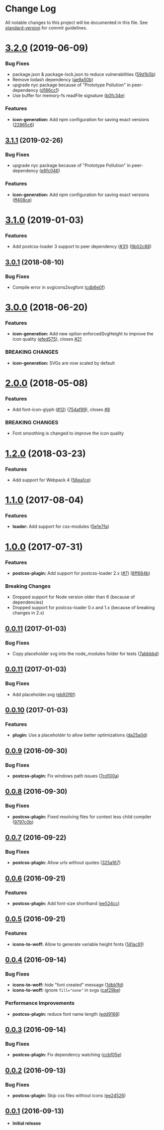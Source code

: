 # Change Log

All notable changes to this project will be documented in this file. See [standard-version](https://github.com/conventional-changelog/standard-version) for commit guidelines.

<a name="3.2.0"></a>
# [3.2.0](https://github.com/jantimon/iconfont-webpack-plugin/compare/v3.1.0...v3.2.0) (2019-06-09)


### Bug Fixes

* package.json & package-lock.json to reduce vulnerabilities ([59d1b5b](https://github.com/jantimon/iconfont-webpack-plugin/commit/59d1b5b))
* Remove lodash dependency ([ae9a50b](https://github.com/jantimon/iconfont-webpack-plugin/commit/ae9a50b))
* upgrade nyc package because of "Prototype Pollution" in peer-dependency ([d186cc1](https://github.com/jantimon/iconfont-webpack-plugin/commit/d186cc1))
* Use buffer for memory-fs readFile signature ([b0fc34e](https://github.com/jantimon/iconfont-webpack-plugin/commit/b0fc34e))


### Features

* **icon-generation:** Add npm configuration for saving exact versions ([22865c6](https://github.com/jantimon/iconfont-webpack-plugin/commit/22865c6))



<a name="3.1.1"></a>
## [3.1.1](https://github.com/jantimon/iconfont-webpack-plugin/compare/v3.1.0...v3.1.1) (2019-02-26)


### Bug Fixes

* upgrade nyc package because of "Prototype Pollution" in peer-dependency ([e6fc046](https://github.com/jantimon/iconfont-webpack-plugin/commit/e6fc046))


### Features

* **icon-generation:** Add npm configuration for saving exact versions ([ff408ce](https://github.com/jantimon/iconfont-webpack-plugin/commit/ff408ce))



<a name="3.1.0"></a>
# [3.1.0](https://github.com/jantimon/iconfont-webpack-plugin/compare/v3.0.1...v3.1.0) (2019-01-03)


### Features

* Add postcss-loader 3 support to peer dependency ([#31](https://github.com/jantimon/iconfont-webpack-plugin/issues/31)) ([9b02c88](https://github.com/jantimon/iconfont-webpack-plugin/commit/9b02c88))



<a name="3.0.1"></a>
## [3.0.1](https://github.com/jantimon/iconfont-webpack-plugin/compare/v3.0.0...v3.0.1) (2018-08-10)


### Bug Fixes

* Compile error in svgicons2svgfont ([cdb6e0f](https://github.com/jantimon/iconfont-webpack-plugin/commit/cdb6e0f))



<a name="3.0.0"></a>
# [3.0.0](https://github.com/jantimon/iconfont-webpack-plugin/compare/v2.0.0...v3.0.0) (2018-06-20)


### Features

* **icon-generation:** Add new option enforcedSvgHeight to improve the icon quality ([efed575](https://github.com/jantimon/iconfont-webpack-plugin/commit/efed575)), closes [#21](https://github.com/jantimon/iconfont-webpack-plugin/issues/21)


### BREAKING CHANGES

* **icon-generation:** SVGs are now scaled by default



<a name="2.0.0"></a>
# [2.0.0](https://github.com/jantimon/iconfont-webpack-plugin/compare/v1.2.0...v2.0.0) (2018-05-08)


### Features

* Add font-icon-glyph ([#12](https://github.com/jantimon/iconfont-webpack-plugin/issues/12)) ([754af99](https://github.com/jantimon/iconfont-webpack-plugin/commit/754af99)), closes [#8](https://github.com/jantimon/iconfont-webpack-plugin/issues/8)


### BREAKING CHANGES

* Font smoothing is changed to improve the icon quality



<a name="1.2.0"></a>
# [1.2.0](https://github.com/jantimon/iconfont-webpack-plugin/compare/v1.1.0...v1.2.0) (2018-03-23)


### Features

* Add support for Webpack 4 ([56ea1ce](https://github.com/jantimon/iconfont-webpack-plugin/commit/56ea1ce))



<a name="1.1.0"></a>
# [1.1.0](https://github.com/jantimon/iconfont-webpack-plugin/compare/v1.0.0...v1.1.0) (2017-08-04)


### Features

* **loader:** Add support for css-modules ([5e1e7fa](https://github.com/jantimon/iconfont-webpack-plugin/commit/5e1e7fa))



<a name="1.0.0"></a>
# [1.0.0](https://github.com/jantimon/iconfont-webpack-plugin/compare/v0.0.11...v1.0.0) (2017-07-31)

### Features

* **postcss-plugin:** Add support for postcss-loader 2.x ([#7](https://github.com/jantimon/iconfont-webpack-plugin/issues/7)) ([8ff664b](https://github.com/jantimon/iconfont-webpack-plugin/commit/8ff664b))


### Breaking Changes

* Dropped support for Node version older than 6 (because of dependencies)
* Dropped support for postcss-loader 0.x and 1.x (because of breaking changes in 2.x)


<a name="0.0.12"></a>
## [0.0.11](https://github.com/jantimon/iconfont-webpack-plugin/compare/v0.0.11...v0.0.12) (2017-01-03)


### Bug Fixes

* Copy placeholder svg into the node_modules folder for tests ([7abbbbd](https://github.com/jantimon/iconfont-webpack-plugin/commit/7abbbbd))



<a name="0.0.11"></a>
## [0.0.11](https://github.com/jantimon/iconfont-webpack-plugin/compare/v0.0.10...v0.0.11) (2017-01-03)


### Bug Fixes

* Add placeholder.svg ([eb92f6f](https://github.com/jantimon/iconfont-webpack-plugin/commit/eb92f6f))



<a name="0.0.10"></a>
## [0.0.10](https://github.com/jantimon/iconfont-webpack-plugin/compare/v0.0.9...v0.0.10) (2017-01-03)


### Features

* **plugin:** Use a placeholder to allow better optimizations ([da25a0d](https://github.com/jantimon/iconfont-webpack-plugin/commit/da25a0d))



<a name="0.0.9"></a>
## [0.0.9](https://github.com/jantimon/iconfont-webpack-plugin/compare/v0.0.8...v0.0.9) (2016-09-30)


### Bug Fixes

* **postcss-plugin:** Fix windows path issues ([7cd100a](https://github.com/jantimon/iconfont-webpack-plugin/commit/7cd100a))



<a name="0.0.8"></a>
## [0.0.8](https://github.com/jantimon/iconfont-webpack-plugin/compare/v0.0.7...v0.0.8) (2016-09-30)


### Bug Fixes

* **postcss-plugin:** Fixed resolving files for context less child compiler ([9797c0b](https://github.com/jantimon/iconfont-webpack-plugin/commit/9797c0b))



<a name="0.0.7"></a>
## [0.0.7](https://github.com/jantimon/iconfont-webpack-plugin/compare/v0.0.6...v0.0.7) (2016-09-22)


### Bug Fixes

* **postcss-plugin:** Allow urls without quotes ([325a167](https://github.com/jantimon/iconfont-webpack-plugin/commit/325a167))



<a name="0.0.6"></a>
## [0.0.6](https://github.com/jantimon/iconfont-webpack-plugin/compare/v0.0.5...v0.0.6) (2016-09-21)


### Features

* **postcss-plugin:** Add font-size shorthand ([ee524cc](https://github.com/jantimon/iconfont-webpack-plugin/commit/ee524cc))



<a name="0.0.5"></a>
## [0.0.5](https://github.com/jantimon/iconfont-webpack-plugin/compare/v0.0.4...v0.0.5) (2016-09-21)


### Features

* **icons-to-woff:** Allow to generate variable height fonts ([141ac91](https://github.com/jantimon/iconfont-webpack-plugin/commit/141ac91))



<a name="0.0.4"></a>
## [0.0.4](https://github.com/jantimon/iconfont-webpack-plugin/compare/v0.0.3...v0.0.4) (2016-09-14)


### Bug Fixes

* **icons-to-woff:** hide "font created" message ([1dbb1fd](https://github.com/jantimon/iconfont-webpack-plugin/commit/1dbb1fd))
* **icons-to-woff:** ignore `fill="none"` in svgs ([caf29be](https://github.com/jantimon/iconfont-webpack-plugin/commit/caf29be))


### Performance Improvements

* **postcss-plugin:** reduce font name length ([edd9168](https://github.com/jantimon/iconfont-webpack-plugin/commit/edd9168))



<a name="0.0.3"></a>
## [0.0.3](https://github.com/jantimon/iconfont-webpack-plugin/compare/v0.0.2...v0.0.3) (2016-09-14)


### Bug Fixes

* **postcss-plugin:** Fix dependency watching ([ccbf05e](https://github.com/jantimon/iconfont-webpack-plugin/commit/ccbf05e))


<a name="0.0.2"></a>
## [0.0.2](https://github.com/jantimon/iconfont-webpack-plugin/compare/v0.0.1...v0.0.2) (2016-09-13)


### Bug Fixes

* **postcss-plugin:** Skip css files without icons ([ee24526](https://github.com/jantimon/iconfont-webpack-plugin/commit/ee24526))


<a name="0.0.1"></a>
## [0.0.1](https://github.com/jantimon/iconfont-webpack-plugin/releases/tag/v0.0.1) (2016-09-13)


* **Initial release**